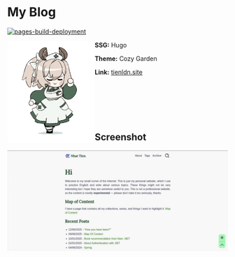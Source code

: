 # My Blog
[![pages-build-deployment](https://github.com/nhat-tien/blog/actions/workflows/pages/pages-build-deployment/badge.svg)](https://github.com/nhat-tien/blog/actions/workflows/pages/pages-build-deployment)

<img align="left" width="200" src="./static/images/nimi-transparent.gif" />

**SSG:** Hugo

**Theme:** Cozy Garden

**Link:** [tienldn.site](https://tienldn.site)

<br />
<br />
<br />
<br />
<br />

## Screenshot

<div align="center">
    <img src="./screenshot.png" />
</div>
